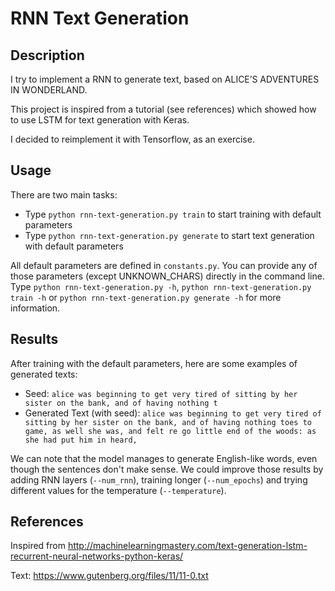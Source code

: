 # RNN Text Generation
## Description
I try to implement a RNN to generate text, based on ALICE’S ADVENTURES IN WONDERLAND.

This project is inspired from a tutorial (see references) which showed how to use LSTM for text generation with Keras.

I decided to reimplement it with Tensorflow, as an exercise.

## Usage
There are two main tasks:

* Type `python rnn-text-generation.py train` to start training with default parameters
* Type `python rnn-text-generation.py generate` to start text generation with default parameters

All default parameters are defined in `constants.py`. You can provide any of those parameters (except UNKNOWN_CHARS) directly in the command line. Type `python rnn-text-generation.py -h`, `python rnn-text-generation.py train -h` or `python rnn-text-generation.py generate -h` for more information.

## Results
After training with the default parameters, here are some examples of generated texts:

* Seed:
`
alice was beginning to get very tired of sitting by her sister on the
bank, and of having nothing t
`
* Generated Text (with seed):
`
alice was beginning to get very tired of sitting by her sister on the
bank, and of having nothing toes to game, as well she was, and felt re
go little end of the woods: as she had put him
in heard,
`

We can note that the model manages to generate English-like words, even though the sentences don't make sense. We could improve those results by adding RNN layers (`--num_rnn`), training longer (`--num_epochs`) and trying different values for the temperature (`--temperature`).

## References
Inspired from http://machinelearningmastery.com/text-generation-lstm-recurrent-neural-networks-python-keras/

Text: https://www.gutenberg.org/files/11/11-0.txt